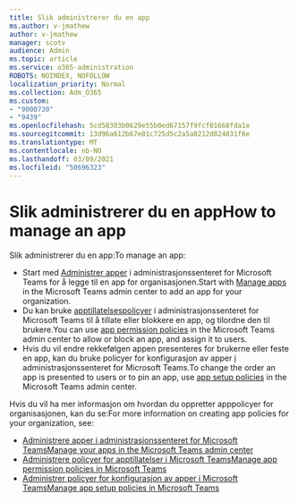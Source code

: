 ```yaml
---
title: Slik administrerer du en app
ms.author: v-jmathew
author: v-jmathew
manager: scotv
audience: Admin
ms.topic: article
ms.service: o365-administration
ROBOTS: NOINDEX, NOFOLLOW
localization_priority: Normal
ms.collection: Adm_O365
ms.custom:
- "9000730"
- "9439"
ms.openlocfilehash: 5cd58303b0629e55b0ed67157f9fcf01668fda1e
ms.sourcegitcommit: 13d96a612b67e01c725d5c2a5a0212d824031f6e
ms.translationtype: MT
ms.contentlocale: nb-NO
ms.lasthandoff: 03/09/2021
ms.locfileid: "50696323"
---
```

# <a name="how-to-manage-an-app"></a><span data-ttu-id="8639b-102">Slik administrerer du en app</span><span class="sxs-lookup"><span data-stu-id="8639b-102">How to manage an app</span></span>

<span data-ttu-id="8639b-103">Slik administrerer du en app:</span><span class="sxs-lookup"><span data-stu-id="8639b-103">To manage an app:</span></span>

- <span data-ttu-id="8639b-104">Start med [Administrer apper](https://admin.teams.microsoft.com/policies/manage-apps) i administrasjonssenteret for Microsoft Teams for å legge til en app for organisasjonen.</span><span class="sxs-lookup"><span data-stu-id="8639b-104">Start with [Manage apps](https://admin.teams.microsoft.com/policies/manage-apps) in the Microsoft Teams admin center to add an app for your organization.</span></span>
- <span data-ttu-id="8639b-105">Du kan bruke [apptillatelsespolicyer](https://admin.teams.microsoft.com/policies/app-permission) i administrasjonssenteret for Microsoft Teams til å tillate eller blokkere en app, og tilordne den til brukere.</span><span class="sxs-lookup"><span data-stu-id="8639b-105">You can use [app permission policies](https://admin.teams.microsoft.com/policies/app-permission) in the Microsoft Teams admin center to allow or block an app, and assign it to users.</span></span>
- <span data-ttu-id="8639b-106">Hvis du vil endre rekkefølgen appen presenteres for brukerne eller feste en app, kan du bruke policyer for konfigurasjon av apper [i](https://admin.teams.microsoft.com/policies/app-setup) administrasjonssenteret for Microsoft Teams.</span><span class="sxs-lookup"><span data-stu-id="8639b-106">To change the order an app is presented to users or to pin an app, use [app setup policies](https://admin.teams.microsoft.com/policies/app-setup) in the Microsoft Teams admin center.</span></span>

<span data-ttu-id="8639b-107">Hvis du vil ha mer informasjon om hvordan du oppretter apppolicyer for organisasjonen, kan du se:</span><span class="sxs-lookup"><span data-stu-id="8639b-107">For more information on creating app policies for your organization, see:</span></span>

- [<span data-ttu-id="8639b-108">Administrere apper i administrasjonssenteret for Microsoft Teams</span><span class="sxs-lookup"><span data-stu-id="8639b-108">Manage your apps in the Microsoft Teams admin center</span></span>](https://docs.microsoft.com/MicrosoftTeams/manage-apps)
- [<span data-ttu-id="8639b-109">Administrere policyer for apptillatelser i Microsoft Teams</span><span class="sxs-lookup"><span data-stu-id="8639b-109">Manage app permission policies in Microsoft Teams</span></span>](https://docs.microsoft.com/microsoftteams/teams-app-permission-policies)
- [<span data-ttu-id="8639b-110">Administrer policyer for konfigurasjon av apper i Microsoft Teams</span><span class="sxs-lookup"><span data-stu-id="8639b-110">Manage app setup policies in Microsoft Teams</span></span>](https://docs.microsoft.com/microsoftteams/teams-app-setup-policies)
